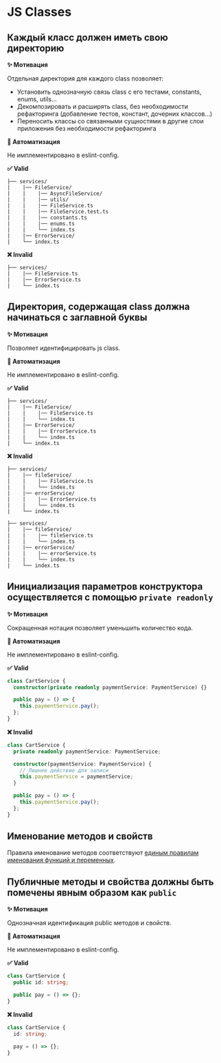 # JS Classes

## Каждый класс должен иметь свою директорию

**✨ Мотивация**

Отдельная директория для каждого class позволяет:
- Установить однозначную связь class с его тестами, constants, enums, utils...
- Декомпозировать и расширять class, без необходимости рефакторинга (добавление тестов, констант, дочерних классов...)
- Переносить классы со связанными сущностями в другие слои приложения без необходимости рефакторинга

**🤖 Автоматизация**

Не имплементировано в eslint-config.

**✅ Valid**

```
├── services/
|    |── FileService/
|    |    |── AsyncFileService/
|    |    |── utils/
|    |    |── FileService.ts
|    |    |── FileService.test.ts
|    |    |── constants.ts
|    |    |── enums.ts
|    |    └── index.ts
|    |── ErrorService/
|    └── index.ts
```

**❌ Invalid**

```
├── services/
|    |── FileService.ts
|    |── ErrorService.ts
|    └── index.ts
```

## Директория, содержащая class должна начинаться с заглавной буквы

**✨ Мотивация**

Позволяет идентифицировать js class.

**🤖 Автоматизация**

Не имплементировано в eslint-config.

**✅ Valid**

```
├── services/
|    |── FileService/
|    |    |── FileService.ts
|    |    └── index.ts
|    |── ErrorService/
|    |    |── ErrorService.ts
|    |    └── index.ts
|    └── index.ts
```

**❌ Invalid**

```
├── services/
|    |── fileService/
|    |    |── FileService.ts
|    |    └── index.ts
|    |── errorService/
|    |    |── ErrorService.ts
|    |    └── index.ts
|    └── index.ts
```

```
├── services/
|    |── fileService/
|    |    |── fileService.ts
|    |    └── index.ts
|    |── errorService/
|    |    |── errorService.ts
|    |    └── index.ts
|    └── index.ts
```

## Инициализация параметров конструктора осуществляется с помощью `private readonly`

**✨ Мотивация**

Сокращенная нотация позволяет уменьшить количество кода.

**🤖 Автоматизация**

Не имплементировано в eslint-config.

**✅ Valid**

```ts
class CartService {
  constructor(private readonly paymentService: PaymentService) {}

  public pay = () => {
    this.paymentService.pay();
  };
}
```

**❌ Invalid**

```ts
class CartService {
  private readonly paymentService: PaymentService;

  constructor(paymentService: PaymentService) {
    // Лишнее действие для записи
    this.paymentService = paymentService;
  }

  public pay = () => {
    this.paymentService.pay();
  };
}
```

## Именование методов и свойств

Правила именование методов соответствуют [единым правилам именования функций и переменных](./naming/functions).

## Публичные методы и свойства должны быть помечены явным образом как `public`

**✨ Мотивация**

Однозначная идентификация public методов и свойств.

**🤖 Автоматизация**

Не имплементировано в eslint-config.

**✅ Valid**

```ts
class CartService {
  public id: string;

  public pay = () => {};
}
```

**❌ Invalid**

```ts
class CartService {
  id: string;
  
  pay = () => {};
}
```
